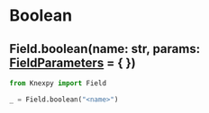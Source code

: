 # Boolean

## Field.boolean(name: str, params: [FieldParameters](Fields.md#fieldparameters) = { })

```python
from Knexpy import Field

_ = Field.boolean("<name>")
```
